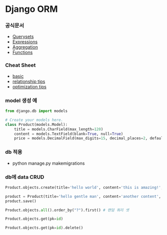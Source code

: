 # Django ORM

### 공식문서

- [Querysets](https://docs.djangoproject.com/en/dev/ref/models/querysets/)
- [Expressions](https://docs.djangoproject.com/en/dev/ref/models/expressions/)
- [Aggregation](https://docs.djangoproject.com/en/dev/topics/db/aggregation/)
- [Functions](https://docs.djangoproject.com/en/dev/ref/models/database-functions/)

### Cheat Sheet

- [basic](https://velog.io/@aerialslash/Django-ORM-SQL-Cheat-Sheet)
- [relationship tips](https://medium.com/hackernoon/django-orm-relationships-cheat-sheet-14433d6cf68c)
- [optimization tips](https://gist.github.com/rg3915/91766c2de54233541f6743edba44732c)

### model 생성 예

```py
from django.db import models

# Create your models here.
class Product(models.Model):
    title = models.CharField(max_length=120)
    content = models.TextField(blank=True, null=True)
    price = models.DecimalField(max_digits=15, decimal_places=2, default=99.99)
```

### db 적용

- python manage.py makemigrations

### db에 data CRUD

```py
Product.objects.create(title='hello world', content='this is amazing!', price=0.01)

product = Product(title='hello gentle man', content='another content', price=0.21) # 저장할 값 데이터베이스에 입력
product.save()

Product.objects.all().order_by("?").first() # 랜덤 쿼리 셋

Product.objects.get(pk=id)

Product.objects.get(pk=id).delete()
```
